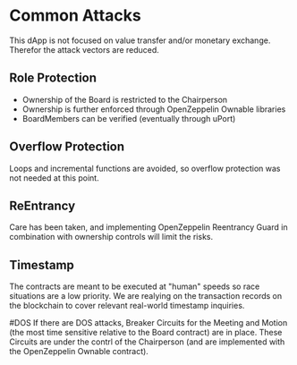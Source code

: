 # Common Attacks

This dApp is not focused on value transfer and/or monetary exchange. Therefor the attack vectors are reduced.

## Role Protection

- Ownership of the Board is restricted to the Chairperson
- Ownership is further enforced through OpenZeppelin Ownable libraries
- BoardMembers can be verified (eventually through uPort)

## Overflow Protection
Loops and incremental functions are avoided, so overflow protection was not needed at this point.

## ReEntrancy
Care has been taken, and implementing OpenZeppelin Reentrancy Guard in combination with ownership controls will limit the risks.

## Timestamp
The contracts are meant to be executed at "human" speeds so race situations are a low priority. We are realying on the transaction records on the blockchain to cover relevant real-world timestamp inquiries.

#DOS
If there are DOS attacks, Breaker Circuits for the Meeting and Motion (the most time sensitive relative to the Board contract) are in place.  These Circuits are under the contrl of the Chairperson (and are implemented with the OpenZeppelin Ownable contract).
